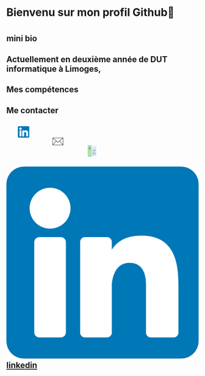 <h1> Bienvenu sur mon profil Github👋 <h1>

<h2>mini bio <h2>
Actuellement en deuxième année de DUT informatique à Limoges,
<h2>Mes compétences<h2>
<h2>Me contacter<h2>
  <div>
    <a href="https://www.linkedin.com/in/manon-deleest/"><img align="left" height="30px" src="linkedin.png" hspace="30"/</a><br/>
    <a href="mailto:deleest.manon@gmail.com"><img align="left" height="30px" src="gmail.png" hspace="30"/</a><br/>
    <a href="MANON DELEEST.pdf"><img height="30px" src="cv.png" hspace="30"/</a></a>
  </div>




![logo linkedin ](linkedin.png) [linkedin](https://www.linkedin.com/in/manon-deleest/)


<!--
**manon-deleest/manon-deleest** is a ✨ _special_ ✨ repository because its `README.md` (this file) appears on your GitHub profile.

Here are some ideas to get you started:

- 🔭 I’m currently working on ...
- 🌱 I’m currently learning ...
- 👯 I’m looking to collaborate on ...
- 🤔 I’m looking for help with ...
- 💬 Ask me about ...
- 📫 How to reach me: ...
- 😄 Pronouns: ...
- ⚡ Fun fact: ...
-->
